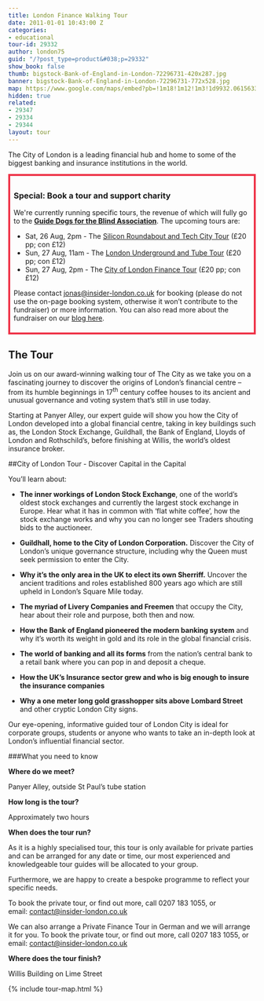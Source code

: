 ```yaml
---
title: London Finance Walking Tour
date: 2011-01-01 10:43:00 Z
categories:
- educational
tour-id: 29332
author: london75
guid: "/?post_type=product&#038;p=29332"
show_book: false
thumb: bigstock-Bank-of-England-in-London-72296731-420x287.jpg
banner: bigstock-Bank-of-England-in-London-72296731-772x528.jpg
map: https://www.google.com/maps/embed?pb=!1m18!1m12!1m3!1d9932.061563355885!2d-0.09644565872492293!3d51.51293363219121!2m3!1f0!2f0!3f0!3m2!1i1024!2i768!4f13.1!3m3!1m2!1s0x487604ab2d4f4403%3A0xd86f22da5202b7ac!2sSt.+Paul's!5e0!3m2!1sen!2s!4v1431589314594
hidden: true
related:
- 29347
- 29334
- 29344
layout: tour
---
```


<p class="lede">The City of London is a leading financial hub and home to some of the biggest banking and insurance institutions in the world.</p>

<div style="padding: .5em; border: .35em solid #EE3348;">
<h3>Special: Book a tour and support charity</h3>
<p>We're currently running specific tours, the revenue of which will fully go to the <a href="http://www.guidedogs.org.uk/"><strong>Guide Dogs for the Blind Association</strong></a>. The upcoming tours are:</p>
<ul>
<li>Sat, 26 Aug, 2pm - The <a href="http://www.insider-london.co.uk/tours/silicon-roundabout-and-tech-city-tour/">Silicon Roundabout and Tech City Tour</a> (£20 pp; con £12)</li>
<li>Sun, 27 Aug, 11am - The <a href="http://www.insider-london.co.uk/tours/london-underground-and-tube-tour/">London Underground and Tube Tour</a> (£20 pp; con £12)</li>
<li>Sun, 27 Aug, 2pm - The <a href="http://www.insider-london.co.uk/tours/london-finance-walking-tour/">City of London Finance Tour</a> (£20 pp; con £12)</li>
</ul>
<p>Please contact <a href="mailto:jonas@insider-london.co.uk">jonas@insider-london.co.uk</a> for booking (please do not use the on-page booking system, otherwise it won’t contribute to the fundraiser) or more information. You can also read more about the fundraiser on our <a href="http://www.insider-london.co.uk/insider-london-is-raising-funds-for-guide-dogs/">blog here</a>.</p>
</div>

## The Tour

Join us on our award-winning walking tour of The City as we take you on a fascinating journey to discover the origins of London’s financial centre &#8211; from its humble beginnings in 17<sup>th</sup> century coffee houses to its ancient and unusual governance and voting system that’s still in use today.

Starting at Panyer Alley, our expert guide will show you how the City of London developed into a global financial centre, taking in key buildings such as, the London Stock Exchange, Guildhall, the Bank of England, Lloyds of London and Rothschild’s, before finishing at Willis, the world’s oldest insurance broker.

##City of London Tour - Discover Capital in the Capital

You’ll learn about:

- **The inner workings of London Stock Exchange**, one of the world’s oldest stock exchanges and currently the largest stock exchange in Europe. Hear what it has in common with ‘flat white coffee’, how the stock exchange works and why you can no longer see Traders shouting bids to the auctioneer.

- **Guildhall, home to the City of London Corporation.** Discover the City of London’s unique governance structure, including why the Queen must seek permission to enter the City.

- **Why it’s the only area in the UK to elect its own Sherriff.** Uncover the ancient traditions and roles established 800 years ago which are still upheld in London’s Square Mile today.

- **The myriad of Livery Companies and Freemen** that occupy the City, hear about their role and purpose, both then and now.

- **How the Bank of England pioneered the modern banking system** and why it’s worth its weight in gold and its role in the global financial crisis.

- **The world of banking and all its forms** from the nation’s central bank to a retail bank where you can pop in and deposit a cheque.

- **How the UK’s Insurance sector grew and who is big enough to insure the insurance companies**

- **Why a one meter long gold grasshopper sits above Lombard Street** and other cryptic London City signs.

Our eye-opening, informative guided tour of London City is ideal for corporate groups, students or anyone who wants to take an in-depth look at London’s influential financial sector.

###What you need to know

**Where do we meet?**

Panyer Alley, outside St Paul&#8217;s tube station

**How long is the tour?**

Approximately two hours

**When does the tour run?**

As it is a highly specialised tour, this tour is only available for private parties and can be arranged for any date or time, our most experienced and knowledgeable tour guides will be allocated to your group.

Furthermore, we are happy to create a bespoke programme to reflect your specific needs.

To book the private tour, or find out more, call 0207 183 1055, or email: <a href="mailto:contact@insider-london.co.uk">contact@insider-london.co.uk</a>

We can also arrange a Private Finance Tour in German and we will arrange it for you. To book the private tour, or find out more, call 0207 183 1055, or email: contact@insider-london.co.uk

**Where does the tour finish?**

Willis Building on Lime Street

{% include tour-map.html %}
